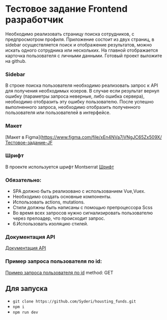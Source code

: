 # Тестовое задание Frontend разработчик

  Необходимо реализовать страницу поиска сотрудников, с предпросмотром профиля.
Приложение состоит из двух страниц, в sidebar осуществляется поиск и отображение результатов, можно искать одного сотрудника или нескольких.
  На главной отображается карточка пользователя с личными данными.
Готовый проект выложите на github.

### Sidebar
  В строке поиска пользователя необходимо реализовать запрос к API для получения необходимых юзеров.
  В случае если результат вернул ошибку (параметры запроса неверные, либо ошибка сервера), необходимо отобразить эту ошибку пользователю.
  После успешно выполненного запроса, необходимо отобразить полученного пользователя или пользователей в интерфейсе.
### Макет

[Макет в Figma](https://www.figma.com/file/xEn4NVa7jVNgJC65Zx509X/Тестовое-задание-JF

### Шрифт
В проекте используется шрифт Montserrat [Шрифт](https://fonts.google.com/specimen/Montserrat)

### Обязательно:
+ SPA должно быть реализовано с использованием Vue,Vuex.
+ Необходимо создать основные компоненты.
+ Использовать actions, mutations. 
+ Стили должны быть написаны с помощью препроцессора Scss
+ Во время всех запросов нужно сигнализировать пользователю через прелоадер, что происходит запрос.
+ 6.Использовать изоляцию стилей.

### Документация API
[Документация API](https://jsonplaceholder.typicode.com)

### Пример запроса пользователя по id:
[Пример запроса пользователя по id](https://jsonplaceholder.typicode.com/users/1)
method: GET 

## Для запуска

- ```git clone https://github.com/Syderi/housting_funds.git```
- ```npm i```
- ```npm run dev```
